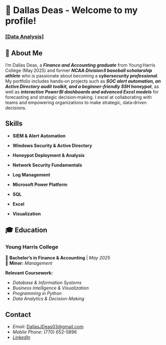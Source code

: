 # 💼 Dallas Deas - Welcome to my profile!

### [[Data Analysis]](https://github.com/DallasDeas/BI-projects-)

## 👋 About Me
I’m Dallas Deas, a ***Finance and Accounting graduate*** from Young Harris College (May 2025) and former ***NCAA Division II baseball scholarship athlete*** who is passionate about becoming a ***cybersecurity professional***. My portfolio includes hands‑on projects such as ***SOC alert automation, an Active Directory audit toolkit, and a beginner‑friendly SSH honeypot***, as well as ***interactive Power BI dashboards and advanced Excel models*** for forecasting and strategic decision‑making. I excel at collaborating with teams and empowering organizations to make strategic, data‑driven decisions.

##  Skills
- **SIEM & Alert Automation**
- **Windows Security & Active Directory**
- **Honeypot Deployment & Analysis**
- **Network Security Fundamentals**
- **Log Management**

- **Microsoft Power Platform**
- **SQL**
- **Excel**
- **Visualization**

## 🎓 Education
### Young Harris College  
📍 **Bachelor’s in Finance & Accounting** | *May 2025*  
📌 **Minor:** *Management*  

**Relevant Coursework:**  
- *Database & Information Systems*
- *Business Intelligence & Visualization*
- *Programming in Python*
- *Data Analytics & Decision-Making*

## Contact
- *Email*: DallasJDeas03@gmail.com
- *Moblie Phone*: (770) 652-5896
- *[LinkedIn](https://www.linkedin.com/in/dallas-deas-0b5978302/)*

